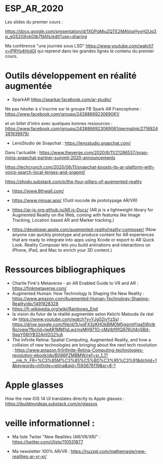 # ESP_AR_2020

Les slides du premier cours : 

https://docs.google.com/presentation/d/1XGPqMjuZQTE2MAVoxHyvH2Uq3q_gGS2G6vkGtb7NAfs/edit?usp=sharing 

Ma conférence "une journée sous LSD" https://www.youtube.com/watch?v=lPRYp4HrdGI qui reprend dans les grandes lignes le contenu du premier cours.



# Outils développement en réalité augmentée 
  * SparkAR https://sparkar.facebook.com/ar-studio/
  
  Ne pas hésiter à s'inscrire sur le groupe FB Spark AR Francophone : https://www.facebook.com/groups/2438866923069061/ 
  
  et un billet d'intro avec quelques bonnes ressources : https://www.facebook.com/groups/2438866923069061/permalink/2716824381939979/
  
  * LensStudio de Snapchat : https://lensstudio.snapchat.com/ 
  
  Dans l'actualité : https://www.theverge.com/2020/6/11/21286537/snap-minis-snapchat-partner-summit-2020-announcements 
  
  https://techcrunch.com/2020/06/11/snapchat-boosts-its-ar-platform-with-voice-search-local-lenses-and-snapml/
  
  https://shodu.substack.com/p/the-four-pillars-of-augmented-reality
  
  * https://www.8thwall.com/ 
  
  * https://www.minsar.app/ (Outil nocode de prototypage AR/VR)
  
  * https://ar-js-org.github.io/AR.js-Docs/ (AR.js is a lightweight library for Augmented Reality on the Web, coming with features like Image Tracking, Location based AR and Marker tracking.)
  
  * https://developer.apple.com/augmented-reality/reality-composer/ (Now anyone can quickly prototype and produce content for AR experiences that are ready to integrate into apps using Xcode or export to AR Quick Look. Reality Composer lets you build animations and interactions on iPhone, iPad, and Mac to enrich your 3D content.) 
  
  
  # Ressources bibliographiques 
  
  * Charlie Fink's Metaverse - an AR Enabled Guide to VR and AR : https://finkmetaverse.com/ 
  * Augmented Human: How Technology Is Shaping the New Reality : https://www.amazon.com/Augmented-Human-Technology-Shaping-Reality/dp/1491928328 
  * https://fr.wikipedia.org/wiki/Rainbows_End
  * la vision du futur de la réalité augmentée selon Keiichi Matsuda (le réal de https://www.youtube.com/watch?v=YJg02ivYzSs) : https://drive.google.com/file/d/1UyqFX3zKHOkBlM0M5ggrmYjqa5WxtkRo/view?fbclid=IwAR1MM1gLwzmxMH971O-cMzlbf91Q976Ut4nSBd-9qgY06tYB32AHl2G21cA 
  * The Infinite Retina: Spatial Computing, Augmented Reality, and how a collision of new technologies are bringing about the next tech revolution : https://www.amazon.fr/Infinite-Retina-Computing-technologies-revolution-ebook/dp/B086PZMBMW/ref=sr_1_1?__mk_fr_FR=%C3%85M%C3%85%C5%BD%C3%95%C3%91&dchild=1&keywords=infinite+retina&qid=1593676119&sr=8-1 
  
  
  # Apple glasses

How the new iOS 14 UI translates directly to Apple glasses : https://ibuildmyideas.substack.com/p/glassos    

 # veille informationnel : 
 
 * Ma liste Twiter "New Realities (AR/VR/XR)" :  https://twitter.com/i/lists/110531877

 * Ma newsletter 100% AR/VR : https://nuzzel.com/mathemagie/new-realities-ar-vr-xr/

  
  
  
  
